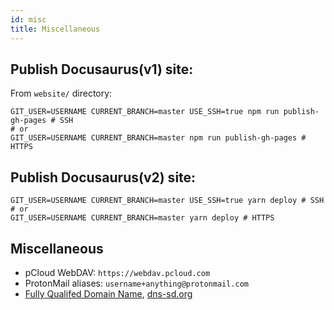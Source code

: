 ```yaml
---
id: misc
title: Miscellaneous
---
```


## Publish Docusaurus(v1) site:

From `website/` directory:

```
GIT_USER=USERNAME CURRENT_BRANCH=master USE_SSH=true npm run publish-gh-pages # SSH
# or
GIT_USER=USERNAME CURRENT_BRANCH=master npm run publish-gh-pages # HTTPS
```

## Publish Docusaurus(v2) site:

```
GIT_USER=USERNAME CURRENT_BRANCH=master USE_SSH=true yarn deploy # SSH
# or
GIT_USER=USERNAME CURRENT_BRANCH=master yarn deploy # HTTPS
```

## Miscellaneous

- pCloud WebDAV: `https://webdav.pcloud.com`
- ProtonMail aliases: `username+anything@protonmail.com`
- [Fully Qualifed Domain Name](https://en.wikipedia.org/wiki/Fully_qualified_domain_name), [dns-sd.org](http://www.dns-sd.org/TrailingDotsInDomainNames.html)
